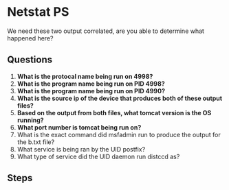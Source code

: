 # Netstat PS
We need these two output correlated, are you able to determine what happened here?

## Questions
1. **What is the protocal name being run on 4998?**
2. **What is the program name being run on PID 4998?**
3. **What is the program name being run on PID 4990?**
4. **What is the source ip of the device that produces both of these output files?**
5. **Based on the output from both files, what tomcat version is the OS running?**
6. **What port number is tomcat being run on?**
7. What is the exact command did msfadmin run to produce the output for the b.txt file?
8. What service is being ran by the UID postfix?
9. What type of service did the UID daemon run distccd as?


## Steps
